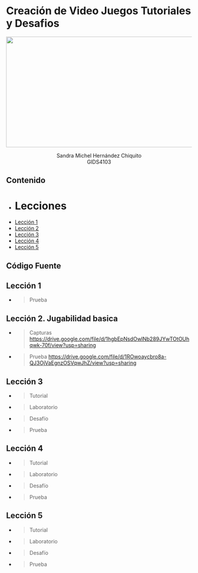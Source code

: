 # Creación de Video Juegos Tutoriales y Desafios
<p align="center">
    <img src="https://github.com/user-attachments/assets/0b95fdcb-b7e2-4df5-a70d-9e09fff03246" alt="Logo" width=1200 height=300>

  <p align="center">
    Sandra Michel Hernández Chiquito
    <br>
    GIDS4103
  </p>
</p>


## Contenido

- # Lecciones
- [Lección 1](#Lección-1)
- [Lección 2](#Lección-2)
- [Lección 3](#Lección-3)
- [Lección 4](#Lección-4)
- [Lección 5](#Lección-5)


## Código Fuente

## Lección 1
  * > Prueba
    > 
    
## Lección 2. Jugabilidad basica
  * > Capturas
    > https://drive.google.com/file/d/1hgbEpNsdOwlNb289JYwTOtOUhqwk-70f/view?usp=sharing
  * > Prueba https://drive.google.com/file/d/1ROwoaycbro8a-QJ3OjVaEgnzOSVqwJhZ/view?usp=sharing
    
## Lección 3
  * > Tutorial
  * > Laboratorio
  * > Desafío
  * > Prueba
    
## Lección 4
  * > Tutorial
  * > Laboratorio
  * > Desafío
  * > Prueba
    
## Lección 5
  * > Tutorial
  * > Laboratorio
  * > Desafío
  * > Prueba

